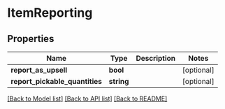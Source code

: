 # ItemReporting

## Properties
Name | Type | Description | Notes
------------ | ------------- | ------------- | -------------
**report_as_upsell** | **bool** |  | [optional] 
**report_pickable_quantities** | **string** |  | [optional] 

[[Back to Model list]](../README.md#documentation-for-models) [[Back to API list]](../README.md#documentation-for-api-endpoints) [[Back to README]](../README.md)


